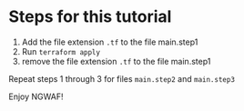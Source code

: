 # Steps for this tutorial

1. Add the file extension `.tf` to the file main.step1
2. Run `terraform apply`
3. remove the file extension `.tf` to the file main.step1

Repeat steps 1 through 3 for files `main.step2` and `main.step3`

Enjoy NGWAF!